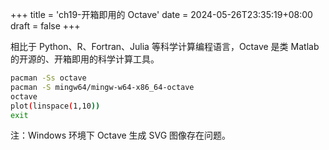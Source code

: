 +++
title = 'ch19-开箱即用的 Octave'
date = 2024-05-26T23:35:19+08:00
draft = false
+++

相比于 Python、R、Fortran、Julia 等科学计算编程语言，Octave 是类 Matlab 的开源的、开箱即用的科学计算工具。

```sh
pacman -Ss octave
pacman -S mingw64/mingw-w64-x86_64-octave
octave
plot(linspace(1,10))
exit
```

注：Windows 环境下 Octave 生成 SVG 图像存在问题。

